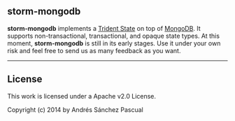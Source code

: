 ## storm-mongodb

**storm-mongodb** implements a [Trident State][1] on top of [MongoDB][2]. It supports non-transactional, transactional, and opaque state types. At this moment, **storm-mongodb** is still in its early stages. Use it under your own risk and feel free to send us as many feedback as you want.

----------

License
--------------------------------

This work is licensed under a Apache v2.0 License.

Copyright (c) 2014 by Andrés Sánchez Pascual

  [1]: https://storm.incubator.apache.org/documentation/Trident-API-Overview.html
  [2]: http://www.mongodb.org